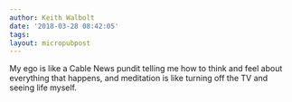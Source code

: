 ```yaml
---
author: Keith Walbolt
date: '2018-03-28 08:42:05'
tags:
layout: micropubpost
---
```


My ego is like a Cable News pundit telling me how to think and feel about everything that happens, and meditation is like turning off the TV and seeing life myself.